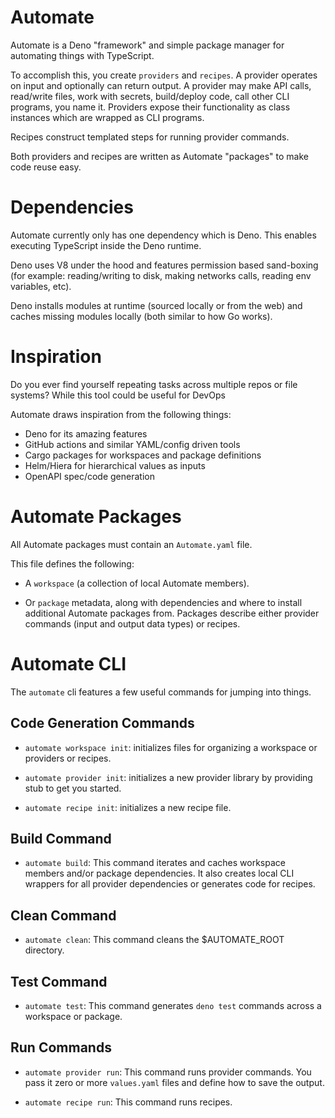 # Automate

Automate is a Deno "framework" and simple package manager for automating things with TypeScript.

To accomplish this, you create `providers` and `recipes`. A provider operates on input and optionally can return output. A provider may make API calls, read/write files, work with secrets, build/deploy code, call other CLI programs, you name it. Providers expose their functionality as class instances which are wrapped as CLI programs.

Recipes construct templated steps for running provider commands.

Both providers and recipes are written as Automate "packages" to make code reuse easy.

# Dependencies

Automate currently only has one dependency which is Deno. This enables executing TypeScript inside the Deno runtime.

Deno uses V8 under the hood and features permission based sand-boxing (for example: reading/writing to disk, making networks calls, reading env variables, etc).

Deno installs modules at runtime (sourced locally or from the web) and caches missing modules locally (both similar to how Go works).

# Inspiration

Do you ever find yourself repeating tasks across multiple repos or file systems? While this tool could be useful for DevOps

Automate draws inspiration from the following things:

- Deno for its amazing features
- GitHub actions and similar YAML/config driven tools
- Cargo packages for workspaces and package definitions
- Helm/Hiera for hierarchical values as inputs
- OpenAPI spec/code generation

# Automate Packages

All Automate packages must contain an `Automate.yaml` file.

This file defines the following:

- A `workspace` (a collection of local Automate members).

- Or `package` metadata, along with dependencies and where to install additional Automate packages from. Packages describe either provider commands (input and output data types) or recipes.

# Automate CLI

The `automate` cli features a few useful commands for jumping into things.

## Code Generation Commands

- `automate workspace init`: initializes files for organizing a workspace or providers or recipes.

- `automate provider init`: initializes a new provider library by providing stub to get you started.

- `automate recipe init`: initializes a new recipe file.

## Build Command

- `automate build`: This command iterates and caches workspace members and/or package dependencies. It also creates local CLI wrappers for all provider dependencies or generates code for recipes.

## Clean Command

- `automate clean`: This command cleans the $AUTOMATE_ROOT directory.

## Test Command

- `automate test`: This command generates `deno test` commands across a workspace or package.

## Run Commands

- `automate provider run`: This command runs provider commands. You pass it zero or more `values.yaml` files and define how to save the output.

- `automate recipe run`: This command runs recipes.